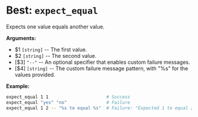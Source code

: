 # Best: `expect_equal`

Expects one value equals another value.



**Arguments:**

 - $1  `[string]`      -- The first value.
 - $2  `[string]`      -- The second value.
 - \[$3\]  `"--"`      -- An optional specifier that enables custom failure messages.
 - \[$4\]  `[string]`  -- The custom failure message pattern, with "%s" for the values provided.



**Example:**

```bash
expect_equal 1 1                      # Success
expect_equal "yes" "no"               # Failure
expect_equal 1 2 -- "%s to equal %s"  # Failure: "Expected 1 to equal 2"
```

